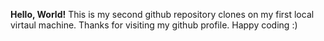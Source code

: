 **Hello, World!**
This is my second github repository clones on my first local virtaul machine. Thanks for visiting my github profile. Happy coding :)
